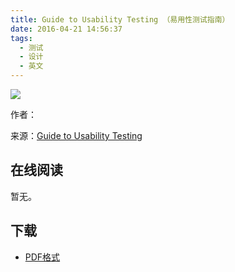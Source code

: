```yaml
---
title: Guide to Usability Testing （易用性测试指南）
date: 2016-04-21 14:56:37
tags:
  - 测试
  - 设计
  - 英文
---
```


![](https://studio.uxpin.com/wp-content/uploads/2015/09/The-Guide-to-Usability-Testing.jpg)

作者：

来源：[Guide to Usability Testing](https://speckyboy.com/2014/12/03/free-ebook-guide-usability-testing/)

<!--more-->

## 在线阅读 ##

暂无。

## 下载 ##

+ [PDF格式](https://studio.uxpin.com/ebooks/guide-to-usability-testing/)
